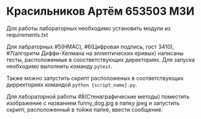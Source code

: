 # Красильников Артём 653503 МЗИ

Для работы лабораторных необходимо установить модули из requirements.txt

Для лабраторных #5(HMAC), #6(Цифровая подпись, гост 3410), #7(алгоритм Диффи-Хелмана на эллиптических еривых) написаны тесты, расположениые в соостветствующих директориях. Для запуска необходимо выполнить команду ```pytest```.

Также можно запустить скрипт расположеных в соответствующих дирректориях командой ```python {script_name}.py```.

Для лабораторной работы #8(Стенаграфические методы) поместить изображение с названием funny_dog.jpg в папку jpeg и запустить скрипт, расположенный в тойже папке, ввести сообщение.